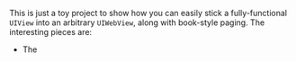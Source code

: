 This is just a toy project to show how you can easily stick a fully-functional `UIView` into an arbitrary `UIWebView`, along 
with book-style paging. The interesting pieces are:

* The <style> block in Simple.html
* The "embed" <div> in Simple.html (line 125)
* `ViewController.swift` and particularly `rectForElement`.

If you drag the box outside its view, you may not be able to drag it back, but that would easily be preventable in a real
project.
